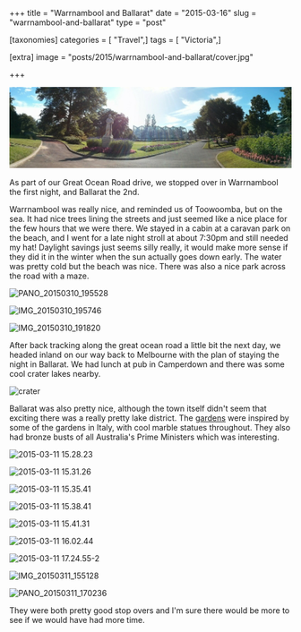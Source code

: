 +++
title = "Warrnambool and Ballarat"
date = "2015-03-16"
slug = "warrnambool-and-ballarat"
type = "post"

[taxonomies]
categories = [ "Travel",]
tags = [ "Victoria",]

[extra]
image = "posts/2015/warrnambool-and-ballarat/cover.jpg"

+++

![cover](cover.jpg)

As part of our Great Ocean Road drive, we stopped over in Warrnambool the first night, and Ballarat the 2nd.

Warrnambool was really nice, and reminded us of Toowoomba, but on the sea. It had nice trees lining the streets and just seemed like a nice place for the few hours that we were there. We stayed in a cabin at a caravan park on the beach, and I went for a late night stroll at about 7:30pm and still needed my hat! Daylight savings just seems silly really, it would make more sense if they did it in the winter when the sun actually goes down early. The water was pretty cold but the beach was nice. There was also a nice park across the road with a maze.

![PANO_20150310_195528](pano_20150310_195528.jpg)

![IMG_20150310_195746](img_20150310_195746.jpg)

![IMG_20150310_191820](img_20150310_191820.jpg)

After back tracking along the great ocean road a little bit the next day, we headed inland on our way back to Melbourne with the plan of staying the night in Ballarat. We had lunch at pub in Camperdown and there was some cool crater lakes nearby.

![crater](crater.jpg)

Ballarat was also pretty nice, although the town itself didn't seem that exciting there was a really pretty lake district. The [gardens](http://en.wikipedia.org/wiki/Ballarat_Botanical_Gardens) were inspired by some of the gardens in Italy, with cool marble statues throughout. They also had bronze busts of all Australia's Prime Ministers which was interesting.

![2015-03-11 15.28.23](2015-03-11-15-28-23.jpg)

![2015-03-11 15.31.26](2015-03-11-15-31-26.jpg)

![2015-03-11 15.35.41](2015-03-11-15-35-41.jpg)

![2015-03-11 15.38.41](2015-03-11-15-38-41.jpg)

![2015-03-11 15.41.31](2015-03-11-15-41-31.jpg)

![2015-03-11 16.02.44](2015-03-11-16-02-44.jpg)

![2015-03-11 17.24.55-2](2015-03-11-17-24-55-2.jpg)

![IMG_20150311_155128](img_20150311_155128.jpg)

![PANO_20150311_170236](pano_20150311_170236.jpg)

They were both pretty good stop overs and I'm sure there would be more to see if we would have had more time.